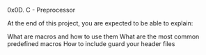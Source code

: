0x0D. C - Preprocessor

At the end of this project, you are expected to be able to explain:

What are macros and how to use them
What are the most common predefined macros
How to include guard your header files